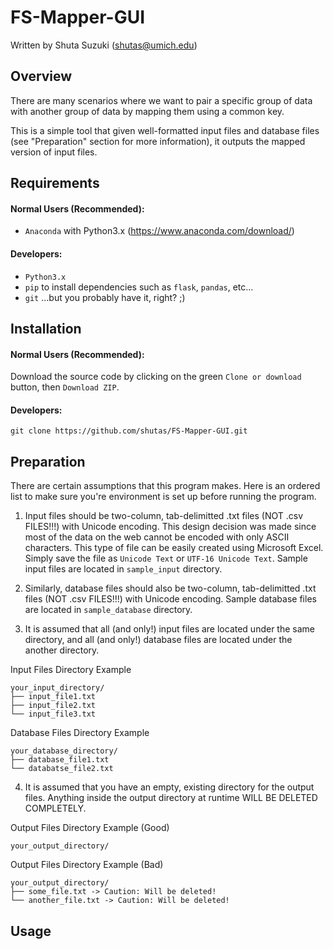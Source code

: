 # FS-Mapper-GUI

Written by Shuta Suzuki (shutas@umich.edu)

## Overview
There are many scenarios where we want to pair a specific group of data with another group of data by mapping them using a common key.

This is a simple tool that given well-formatted input files and database files (see "Preparation" section for more information), it outputs the mapped version of input files.

## Requirements
#### Normal Users (Recommended):
- `Anaconda` with Python3.x (https://www.anaconda.com/download/)

#### Developers:
- `Python3.x`
- `pip` to install dependencies such as `flask`, `pandas`, etc...
- `git` ...but you probably have it, right? ;)

## Installation
#### Normal Users (Recommended):
Download the source code by clicking on the green `Clone or download` button, then `Download ZIP`.

#### Developers:  
`git clone https://github.com/shutas/FS-Mapper-GUI.git`

## Preparation
There are certain assumptions that this program makes. Here is an ordered list to make sure you're environment is set up before running the program. 

1. Input files should be two-column, tab-delimitted .txt files (NOT .csv FILES!!!) with Unicode encoding. This design decision was made since most of the data on the web cannot be encoded with only ASCII characters. This type of file can be easily created using Microsoft Excel. Simply save the file as `Unicode Text` or `UTF-16 Unicode Text`. Sample input files are located in `sample_input` directory.

2. Similarly, database files should also be two-column, tab-delimitted .txt files (NOT .csv FILES!!!) with Unicode encoding. Sample database files are located in `sample_database` directory.

3. It is assumed that all (and only!) input files are located under the same directory, and all (and only!) database files are located under the another directory.

Input Files Directory Example
```
your_input_directory/  
├── input_file1.txt  
├── input_file2.txt     
└── input_file3.txt    
```

Database Files Directory Example
```
your_database_directory/  
├── database_file1.txt    
└── databatse_file2.txt    
```

4. It is assumed that you have an empty, existing directory for the output files. Anything inside the output directory at runtime WILL BE DELETED COMPLETELY.

Output Files Directory Example (Good)
```
your_output_directory/  
```

Output Files Directory Example (Bad)
```
your_output_directory/  
├── some_file.txt -> Caution: Will be deleted!
└── another_file.txt -> Caution: Will be deleted!
```

## Usage
